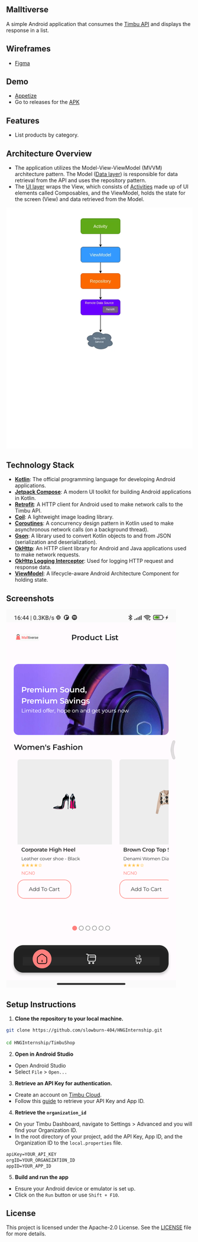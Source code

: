 ## Malltiverse
A simple Android application that consumes the [Timbu API](https://docs.timbu.cloud/api/intro) and displays the response in a list.

## Wireframes
- [Figma](https://www.figma.com/design/QHq9WbFOHgdDRhPuLOTNvB/HNG-INTERNSHIP?node-id=142-292&t=LGp1Sxxln6UcvMQn-0)

## Demo
- [Appetize](https://appetize.io/app/b_j6wju4c2hsenfvoin7ebbnfide)
- Go to releases for the [APK](https://github.com/slowburn-404/HNGInternship/releases/tag/v1.0.1(Malltiverse))

## Features
- List products by category.

## Architecture Overview
- The application utilizes the Model-View-ViewModel (MVVM) architecture pattern. The Model ([Data layer](app/src/main/java/dev/borisochieng/timbushop/data/)) is responsible for data retrieval from the API and uses the repository pattern.
- The [UI layer](app/src/main/java/dev/borisochieng/timbushop/ui/) wraps the View, which consists of [Activities](https://developer.android.com/guide/components/activities/intro-activities) made up of UI elements called Composables, and the ViewModel, holds the state for the screen (View) and data retrieved from the Model.

![MVVM Architecture](screenshots/mvvm.webp)

## Technology Stack
- **[Kotlin](https://kotlinlang.org/)**: The official programming language for developing Android applications.
- **[Jetpack Compose](https://developer.android.com/develop/ui/compose)**: A modern UI toolkit for building Android applications in Kotlin.
- **[Retrofit](https://github.com/square/retrofit)**: A HTTP client for Android used to make network calls to the Timbu API.
- **[Coil](https://coil-kt.github.io/coil/)**: A lightweight image loading library.
- **[Coroutines](https://developer.android.com/kotlin/coroutines#:~:text=A%20coroutine%20is%20a%20concurrency,established%20concepts%20from%20other%20languages)**: A concurrency design pattern in Kotlin used to make asynchronous network calls (on a background thread).
- **[Gson](https://github.com/google/gson)**: A library used to convert Kotlin objects to and from JSON (serialization and deserialization).
- **[OkHttp](https://square.github.io/okhttp/)**: An HTTP client library for Android and Java applications used to make network requests.
- **[OkHttp Logging Interceptor](https://github.com/square/okhttp/tree/master/okhttp-logging-interceptor)**: Used for logging HTTP request and response data.
- **[ViewModel](https://developer.android.com/topic/libraries/architecture/viewmodel)**: A lifecycle-aware Android Architecture Component for holding state.

## Screenshots
![Malltiverse](screenshots/malltiverse.png)

## Setup Instructions

1. **Clone the repository to your local machine.**
```bash
git clone https://github.com/slowburn-404/HNGInternship.git

cd HNGInternship/TimbuShop
```
2. **Open in Android Studio**
- Open Android Studio
- Select `File` > `Open...`

3. **Retrieve an API Key for authentication.**
- Create an account on [Timbu Cloud](http://timbu.cloud/).
- Follow this [guide](https://docs.timbu.cloud/api/Api-Keys/create-apikeys) to retrieve your API Key and App ID.

4. **Retrieve the `organization_id`**
- On your Timbu Dashboard, navigate to Settings > Advanced and you will find your Organization ID.
- In the root directory of your project, add the API Key, App ID, and the Organization ID to the `local.properties` file.

```
apiKey=YOUR_API_KEY
orgID=YOUR_ORGANIZATION_ID
appID=YOUR_APP_ID
```
5. **Build and run the app**
- Ensure your Android device or emulator is set up.
- Click on the `Run` button or use `Shift + F10`.

## License
This project is licensed under the Apache-2.0 License. See the [LICENSE](../LICENSE) file for more details.

